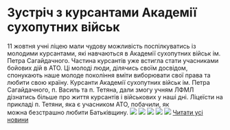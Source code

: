 
# Зустріч з курсантами Академії сухопутних військ
11 жовтня учні ліцею мали чудову можливість поспілкуватись із молодими курсантами, які навчаються в Академії сухопутних військ ім. Петра Сагайдачного. Частина курсантів уже встигла стати учасниками бойових дій в АТО. Ці молоді люди, ділячись своїм досвідом, спонукають наше молоде покоління вміти виборювати свої права та любити свою країну.
Курсанти Академії сухопутних військ ім. Петра Сагайдачного, п. Василь та п. Тетяна, дали змогу учням ЛФМЛ дізнатись більше про життя курсантів і військових у наші дні. Ліцеїсти на прикладі п. Тетяни, яка є учасником АТО, побачили, як можна безстрашно любити Батьківщину.
![](/images/зустріч-з-курсантами-академії-сухопутних-військ/urok1.jpg)
![](/images/зустріч-з-курсантами-академії-сухопутних-військ/urok2.jpg)
![](/images/зустріч-з-курсантами-академії-сухопутних-військ/urok5.jpg)
![](/images/зустріч-з-курсантами-академії-сухопутних-військ/urok4.jpg)
![](/images/зустріч-з-курсантами-академії-сухопутних-військ/urok3.jpg)
[](/)[](/)
[Читати усі новини](/news)
       